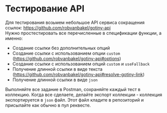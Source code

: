 # Тестирование API

Для тестирования возьмем небольшое API сервиса сокращения ссылок: https://github.com/robvanbakel/gotiny-api  
Нужно простестировать все перечисленные в спецификации функции, а именно:
* Создание ссылки без дополнительных опций
* Создание ссылки с использованием опции `custom` (https://github.com/robvanbakel/gotiny-api#options)
* Создание ссылки с использованием опций `custom` и `useFallback`
* Получение длинной ссылки в виде текста (https://github.com/robvanbakel/gotiny-api#resolve-gotiny-link)
* Получение длинной ссылки в виде `json`  

Выполняйте все задание в Postman, сохраняйте каждый тест в коллекцию. Когда все сделаете, делайте экспорт коллекции - коллекция экспортируется в `json` файл. Этот файл кладите в репозиторий и присылайте как обычно в пул реквесте.